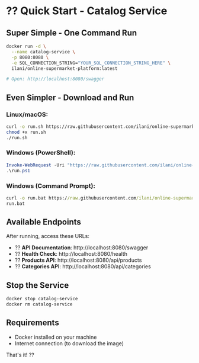 # ?? Quick Start - Catalog Service

## **Super Simple - One Command Run**

```bash
docker run -d \
  --name catalog-service \
  -p 8080:8080 \
  -e SQL_CONNECTION_STRING="YOUR_SQL_CONNECTION_STRING_HERE" \
  ilani/online-supermarket-platform:latest

# Open: http://localhost:8080/swagger
```

## **Even Simpler - Download and Run**

### **Linux/macOS:**
```bash
curl -o run.sh https://raw.githubusercontent.com/ilani/online-supermarket-platform/main/CatalogService/run.sh
chmod +x run.sh
./run.sh
```

### **Windows (PowerShell):**
```powershell
Invoke-WebRequest -Uri "https://raw.githubusercontent.com/ilani/online-supermarket-platform/main/CatalogService/run.ps1" -OutFile "run.ps1"
.\run.ps1
```

### **Windows (Command Prompt):**
```cmd
curl -o run.bat https://raw.githubusercontent.com/ilani/online-supermarket-platform/main/CatalogService/run.bat
run.bat
```

## **Available Endpoints**

After running, access these URLs:
- ?? **API Documentation**: http://localhost:8080/swagger
- ?? **Health Check**: http://localhost:8080/health
- ?? **Products API**: http://localhost:8080/api/products
- ?? **Categories API**: http://localhost:8080/api/categories

## **Stop the Service**

```bash
docker stop catalog-service
docker rm catalog-service
```

## **Requirements**

- Docker installed on your machine
- Internet connection (to download the image)

That's it! ??